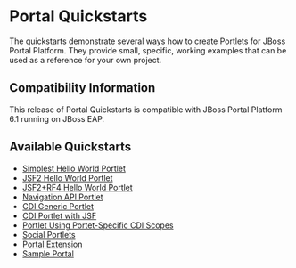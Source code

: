 <!--~ Do not edit this derived file! See gatein-portal-quickstarts-parent/src/main/freemarker/README.md.ftl ~-->

Portal Quickstarts
==================

The quickstarts demonstrate several ways how to create Portlets for JBoss Portal Platform. They provide small, specific, working
examples that can be used as a reference for your own project.

<a id="compatibility"></a>
Compatibility Information
-------------------------

This release of Portal Quickstarts is compatible with JBoss Portal Platform 6.1 running on JBoss EAP.

<a id="toc"></a>
Available Quickstarts
---------------------

* [Simplest Hello World Portlet](simplest-hello-world-portlet/README.html)
* [JSF2 Hello World Portlet](jsf2-hello-world-portlet/README.html)
* [JSF2+RF4 Hello World Portlet](jsf2-rf4-hello-world-portlet/README.html)
* [Navigation API Portlet](navigation-api-portlet/README.html)
* [CDI Generic Portlet](cdi-generic-portlet/README.html)
* [CDI Portlet with JSF](cdi-jsf-portlet/README.html)
* [Portlet Using Portet-Specific CDI Scopes](cdi-scope-portlet/README.html)
* [Social Portlets](social-portlets/README.html)
* [Portal Extension](gatein-portal-extension/README.html)
* [Sample Portal](gatein-sample-portal/README.html)

